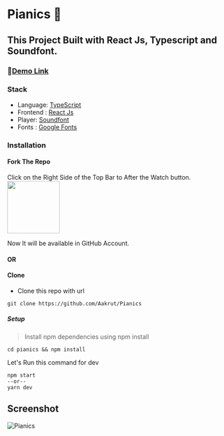 # Pianics 🎹

## This Project Built with React Js, Typescript and Soundfont.

### 🔗[Demo Link](https://pianics.netlify.app/)

### Stack

- Language: [TypeScript](https://www.typescriptlang.org/)
- Frontend : [React Js](https://reactjs.org/)
- Player: [Soundfont](https://github.com/danigb/soundfont-player)
- Fonts : [Google Fonts](https://fonts.google.com/)

### Installation

####  Fork The Repo 

Click on the Right Side of the Top Bar to After the Watch button. <img src="https://upload.wikimedia.org/wikipedia/commons/3/38/GitHub_Fork_Button.png" width="120px" />

Now It will be available in GitHub Account.

#### OR

#### Clone

- Clone this repo with url

```shell
git clone https://github.com/Aakrut/Pianics
```

##### Setup

> Install npm dependencies using npm install

```shell
cd pianics && npm install
```

Let's Run this command for dev

```shell
npm start
--or--
yarn dev
```

## Screenshot

![Pianics](https://user-images.githubusercontent.com/67114280/206854051-fd4187df-cc45-42a6-bd83-7ae0d541961c.png)
